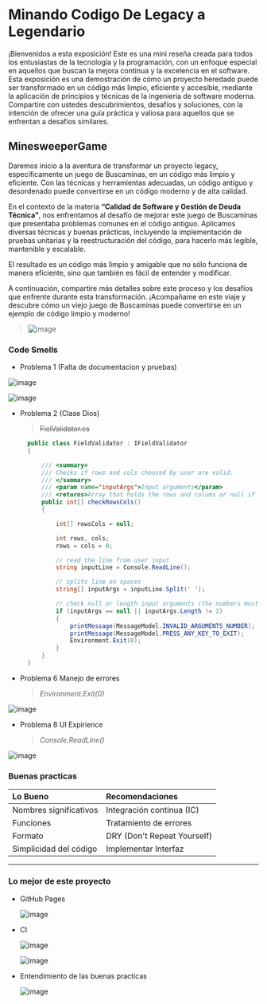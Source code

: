 
# Minando Codigo De Legacy a Legendario


¡Bienvenidos a esta exposición! Este es una mini reseña creada para todos los entusiastas de la tecnología y la programación, con un enfoque especial en aquellos que buscan la mejora continua y la excelencia en el software. Esta exposición es una demostración de cómo un proyecto heredado puede ser transformado en un código más limpio, eficiente y accesible, mediante la aplicación de principios y técnicas de la ingeniería de software moderna. Compartire con ustedes descubrimientos, desafíos y soluciones, con la intención de ofrecer una guía práctica y valiosa para aquellos que se enfrentan a desafíos similares.


## MinesweeperGame

Daremos inicio a la aventura de transformar un proyecto legacy, específicamente un juego de Buscaminas, en un código más limpio y eficiente. Con las técnicas y herramientas adecuadas, un código antiguo y desordenado puede convertirse en un código moderno y de alta calidad.

En el contexto de la materia **“Calidad de Software y Gestión de Deuda Técnica”**, nos enfrentamos al desafío de mejorar este juego de Buscaminas que presentaba problemas comunes en el código antiguo. Aplicamos diversas técnicas y buenas prácticas, incluyendo la implementación de pruebas unitarias y la reestructuración del código, para hacerlo más legible, mantenible y escalable.

El resultado es un código más limpio y amigable que no sólo funciona de manera eficiente, sino que también es fácil de entender y modificar.

A continuación, compartire más detalles sobre este proceso y los desafíos que enfrente durante esta transformación. ¡Acompañame en este viaje y descubre cómo un viejo juego de Buscaminas puede convertirse en un ejemplo de código limpio y moderno!


> ![image](https://github.com/SantiagoC27/skills-github-pages/assets/89257540/d60e2421-7e82-4cb7-98b9-23059238adf5)


  
### Code Smells

* Problema 1 (Falta de documentacion y pruebas)
  
![image](https://github.com/SantiagoC27/skills-github-pages/assets/89257540/27a253a2-0afb-4cbb-98d3-194711930a1b)
   
![image](https://github.com/SantiagoC27/skills-github-pages/assets/89257540/697aecc6-de10-4964-807b-0a5bde471078)

* Problema 2 (Clase Dios)
  > ~~FielValidator.cs~~
  
  ```C#
    public class FieldValidator : IFieldValidator
    {

        /// <summary>
        /// Checks if rows and cols choosed by user are valid.
        /// </summary>
        /// <param name="inputArgs">Input arguments</param>
        /// <returns>Array that holds the rows and colums or null if the input arguments are invalid.</returns> 
        public int[] checkRowsCols()
        {

            int[] rowsCols = null;

            int rows, cols;
            rows = cols = 0;

            // read the line from user input
            string inputLine = Console.ReadLine();

            // splits line on spaces
            string[] inputArgs = inputLine.Split(' ');

            // check null or length input arguments (the numbers must be two)
            if (inputArgs == null || inputArgs.Length != 2)
            {
                printMessage(MessageModel.INVALID_ARGUMENTS_NUMBER);
                printMessage(MessageModel.PRESS_ANY_KEY_TO_EXIT);
                Environment.Exit(0);
            }
        }
    }
  ```
  
* Problema 6 Manejo de errores
  > _Environment.Exit(0)_

![image](https://github.com/SantiagoC27/skills-github-pages/assets/89257540/6ecbe80e-66e2-48b3-bdee-0f8de6310ae9)

  
* Problema 8 UI Expirience
  > _Console.ReadLine()_

![image](https://github.com/SantiagoC27/skills-github-pages/assets/89257540/ed0f00e0-e2cd-40bb-8eac-088da92df748)

### Buenas practicas

| Lo Bueno        | Recomendaciones         |
|:-----------------|:------------------|
| Nombres significativos           | Integración continua (IC) |
| Funciones | Tratamiento de errores  |
| Formato            | DRY (Don't Repeat Yourself)   |
| Simplicidad del código           | Implementar Interfaz |

* * *

### Lo mejor de este proyecto
* GitHub Pages
   
   ![image](https://github.com/SantiagoC27/skills-github-pages/assets/89257540/ad4e2daf-f23d-4ead-94d3-6b333a0d66c5)

* CI

  ![image](https://github.com/SantiagoC27/skills-github-pages/assets/89257540/46273a49-0b57-4659-88c1-52fdeae08be1)

  ![image](https://github.com/SantiagoC27/skills-github-pages/assets/89257540/31548fc9-1747-4aa8-a815-36493d8bb7b9)

* Entendimiento de las buenas practicas

   ![image](https://github.com/SantiagoC27/skills-github-pages/assets/89257540/ecaadd93-fba1-4fd7-a964-422ce4364233)

